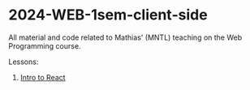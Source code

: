 # 2024-WEB-1sem-client-side
All material and code related to Mathias' (MNTL) teaching on the Web Programming course.

Lessons:
1. [Intro to React](modern-web-dev/lesson-1/intro.md)
